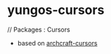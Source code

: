 # yungos-cursors
 // Packages : Cursors
 
 - based on [archcraft-cursors](http://github.com/archcraft-os/archcraft-cursors/)
